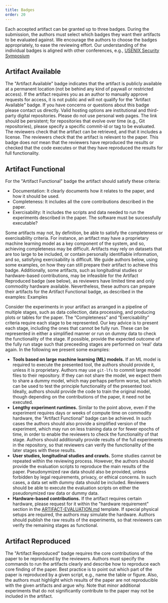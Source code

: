 ```yaml
---
title: Badges
order: 20
---
```


Each accepted artifact can be granted up to three badges. During the submission,
the authors must select which badges they want their artifacts to be evaluated
against. We encourage the authors to choose the badges appropriately, to ease
the reviewing effort. Our understanding of the individual badges is aligned with
other conferences, e.g., [USENIX Security
Symposium](https://secartifacts.github.io/usenixsec2023/badges)

## Artifact Available

The "Artifact Available" badge indicates that the artifact is publicly available
at a permanent location (not be behind any kind of paywall or restricted
access). If the artifact requires you as an author to manually approve requests
for access, it is not public and will not qualify for the "Artifact Available"
badge. If you have concerns or questions about this badge please contact us
directly. Valid hosting options are institutional and third-party digital
repositories. Please do not use personal web pages. The link should be
persistent; for repositories that evolve over time (e.g., Git repositories),
please specify a specific commit-id or tag to be evaluated. The reviewers check
that the artifact can be retrieved, and that it includes a license. The
reviewers check that the artifact is relevant to the paper. This badge does
*not* mean that the reviewers have reproduced the results or checked that the
code executes or that they have reproduced the results for full functionality.

## Artifact Functional

For the "Artifact Functional" badge the artifact should satisfy these criteria:

- Documentation: It clearly documents how it relates to the paper, and how it
  should be used.
- Completeness: It includes all the core contributions described in the paper.
- Exercisability: It includes the scripts and data needed to run the experiments
  described in the paper. The software must be successfully executable?

Some artifacts may not, by definition, be able to satisfy the completeness or
exercisability criteria. For instance, an artifact may have a proprietary
machine learning model as a key component of the system, and so, achieving
completeness may be difficult. Artifacts may rely on datasets that are too large
to be included, or contain personally identifiable information, and so,
satisfying exercisability is difficult. We guide authors below, using some
examples, on how they can still prepare their artifact to achieve this badge.
Additionally, some artifacts, such as longitudinal studies or hardware-based
contributions, may be infeasible for the Artifact Reproduced badge (see below),
as reviewers have limited time and only commodity hardware available.
Nevertheless, these authors can prepare their artifacts for the Artifact
Functional badge, as described in the examples: Examples

Consider the experiments in your artifact as arranged in a pipeline of multiple
stages, such as data collection, data processing, and producing plots or tables
for the paper. The “Completeness” and “Exercisability” criteria require each
stage to be represented. Our key advice is to present each stage, including the
ones that cannot be fully run. These can be represented in either a simplified
manner or run on dummy data to check the functionality of the stage. If
possible, provide the expected outcome of the fully run stage such that
preceeding stages are performed on 'real' data again. In the following we
present some examples:

- **Tools based on large machine learning (ML) models.** If an ML model is required
  to execute the presented tool, the authors should provide it, unless it is
  proprietary. Authors may use `git-lfs` to commit large model files to their
  repository. If they can not share the model, we expect them to share a dummy
  model, which may perhaps perform worse, but which can be used to test the
  principle functionality of the presented tool. Ideally, authors should provide
  the code to train the original model, though depending on the contributions of
  the paper, it need not be executed.
- **Lengthy experiment runtimes.** Similar to the point above, even if the
  experiment requires days or weeks of compute time on commodity hardware, the
  "Artifact Functional" badge can be achieved. In such cases the authors should
  also provide a simplified version of the experiment, which may run on less
  training data or for fewer epochs of time, in order to enable the reviewers to
  check the functionality of that stage. Authors should additionally provide
  results of the full experiments in the repository, so that reviewers can
  verify the functionality of the later stages with these results.
- **User studies, longitudinal studies and crawls.** Some studies cannot be repeated
  within the reviewing process. However, the authors should provide the
  evaluation scripts to reproduce the main results of the paper. Pseudonymized
  raw data should also be provided, unless forbidden by legal requirements,
  privacy, or ethical concerns. In such cases, a data set with dummy data should
  be included. Reviewers should be able to execute the evaluation scripts on
  either the pseudonymized raw data or dummy data.
- **Hardware-based contributions.** If the artifact requires certain hardware,
  please request for it within the "hardware requirement" section in the
  [ARTIFACT-EVALUATION.md](/pets2025/ARTIFACT-EVALUATION.md) template. If
  special physical setups are required, the authors may simulate the hardware.
  Authors should publish the raw results of the experiments, so that reviewers
  can verify the remaining stages as functional.

## Artifact Reproduced

The "Artifact Reproduced" badge requires the core contributions of the paper to
be reproduced by the reviewers. Authors must specify the commands to run the
artifacts clearly and describe how to reproduce each core finding of the paper.
Best practice is to point out which part of the paper is reproduced by a given
script, e.g., name the table or figure. Also, the authors must highlight which
results of the paper are not reproducible with the given artifacts and argue
why. Note that minor additional experiments that do not significantly contribute
to the paper may not be included in the artifact.
